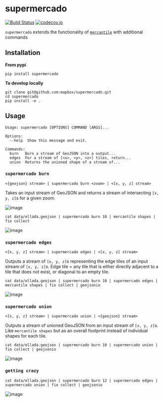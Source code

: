supermercado
============

[![Build Status](https://travis-ci.org/mapbox/supermercado.svg?branch=master)](https://travis-ci.org/mapbox/supermercado) [![codecov.io](https://codecov.io/github/mapbox/supermercado/coverage.svg?token=qkqtUNdabO&branch=master)](https://codecov.io/github/mapbox/supermercado?branch=master)


`supermercado` extends the functionality of [`mercantile`](https://github.com/mapbox/mercantile) with additional commands


Installation
------------
__From pypi__

```
pip install supermercado
```

__To develop locally__
```
git clone git@github.com:mapbox/supermercado.git
cd supermercado
pip install -e .
```

Usage
-----
```
Usage: supermercado [OPTIONS] COMMAND [ARGS]...

Options:
  --help  Show this message and exit.

Commands:
  burn   Burn a stream of GeoJSON into a output...
  edges  For a stream of [<x>, <y>, <z>] tiles, return...
  union  Returns the unioned shape of a stream of...
```

### `supermercado burn`

```
<{geojson} stream> | supermercado burn <zoom> | <[x, y, z] stream>
```

Takes an input stream of GeoJSON and returns a stream of intersecting `[x, y, z]`s for a given zoom.

![image](https://cloud.githubusercontent.com/assets/5084513/14003508/94bc0994-f110-11e5-8e99-e9aadf07bf8d.png)

```
cat data/ellada.geojson | supermercado burn 10 | mercantile shapes | fio collect
```

![image](https://cloud.githubusercontent.com/assets/5084513/14003559/d5427ba6-f110-11e5-80d5-a2aba6433e77.png)

### `supermercado edges`
```
<[x, y, z] stream> | supermercado edges | <[x, y, z] stream>
```
Outputs a stream of `[x, y, z]`s representing the edge tiles of an input stream of `[x, y, z]`s. Edge tile = any tile that is either directly adjacent to a tile that does not exist, or diagonal to an empty tile.

```
cat data/ellada.geojson | supermercado burn 10 | supermercado edges | mercantile shapes | fio collect | geojsonio
```

![image](https://cloud.githubusercontent.com/assets/5084513/14003587/01e8e370-f111-11e5-8df4-ac3ae07bbf92.png)


### `supermercado union`

```
<[x, y, z] stream> | supermercado union | <{geojson} stream>
```

Outputs a stream of unioned GeoJSON from an input stream of `[x, y, z]`s. Like `mercantile shapes` but as an overall footprint instead of individual shapes for each tile.

```
cat data/ellada.geojson | supermercado burn 10 | supermercado union | fio collect | geojsonio
```

![image](https://cloud.githubusercontent.com/assets/5084513/14003622/365af88c-f111-11e5-8712-28f42253e270.png)


### `getting crazy`

```
cat data/ellada.geojson | supermercado burn 12 | supermercado edges | supermercado union | fio collect | geojsonio

```

![image](https://cloud.githubusercontent.com/assets/5084513/14003951/ccfecf3c-f113-11e5-943b-94bd6eca1536.png)




